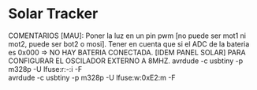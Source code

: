 # Solar Tracker
  COMENTARIOS [MAU]:
    Poner la luz en un pin pwm [no puede ser mot1 ni mot2, puede ser bot2 o mosi].
    Tener en cuenta que si el ADC de la bateria es 0x000 => NO HAY BATERIA CONECTADA. [IDEM PANEL SOLAR]
    PARA CONFIGURAR EL OSCILADOR EXTERNO A 8MHZ.
      avrdude -c usbtiny -p m328p -U lfuse:r:-:i -F		
      avrdude -c usbtiny -p m328p -U lfuse:w:0xE2:m -F
  
